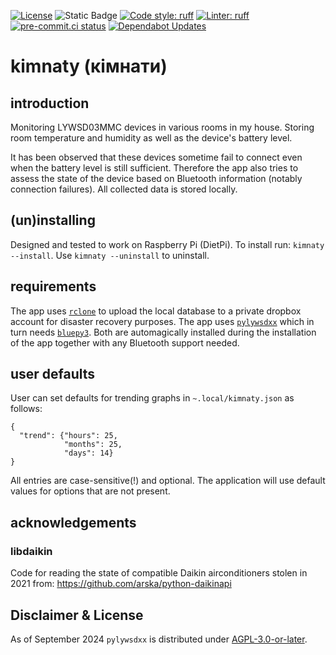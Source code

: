 
[![License](https://img.shields.io/github/license/mausy5043/kimnaty)](LICENSE)
![Static Badge](https://img.shields.io/badge/release-rolling-lightgreen)
[![Code style: ruff](https://img.shields.io/badge/code%20style-ruff-008800.svg)](https://github.com/astral-sh/ruff)
[![Linter: ruff](https://img.shields.io/badge/linter-ruff-008800.svg)](https://github.com/astral-sh/ruff)
[![pre-commit.ci status](https://results.pre-commit.ci/badge/github/Mausy5043/kimnaty/master.svg)](https://results.pre-commit.ci/latest/github/Mausy5043/kimnaty/master)
[![Dependabot Updates](https://github.com/Mausy5043/kimnaty/actions/workflows/dependabot/dependabot-updates/badge.svg)](https://github.com/Mausy5043/kimnaty/actions/workflows/dependabot/dependabot-updates)

# kimnaty (кімнати)

## introduction

Monitoring LYWSD03MMC devices in various rooms in my house. Storing room temperature and humidity as well as the
device's battery level.

It has been observed that these devices sometime fail to connect even when the battery level is still sufficient.
Therefore the app also tries to assess the state of the device based on Bluetooth information (notably connection
failures). All collected data is stored locally.

## (un)installing

Designed and tested to work on Raspberry Pi (DietPi).
To install run: `kimnaty --install`.
Use `kimnaty --uninstall` to uninstall.

## requirements
The app uses [`rclone`](https://rclone.org/) to upload the local database to a private dropbox account for
disaster recovery purposes.
The app uses [`pylywsdxx`](https://pypi.org/project/pylywsdxx/) which in turn
needs [`bluepy3`](https://pypi.org/project/bluepy3/). Both are automagically installed during the installation
of the app together with any Bluetooth support needed.

## user defaults
User can set defaults for trending graphs in `~.local/kimnaty.json` as follows:
```(json)
{
  "trend": {"hours": 25,
            "months": 25,
            "days": 14}
}
```
All entries are case-sensitive(!) and optional. The application will use default values for options that are not present.

## acknowledgements
### libdaikin

Code for reading the state of compatible Daikin airconditioners stolen in 2021
from: https://github.com/arska/python-daikinapi

## Disclaimer & License
As of September 2024 `pylywsdxx` is distributed under [AGPL-3.0-or-later](LICENSE).
